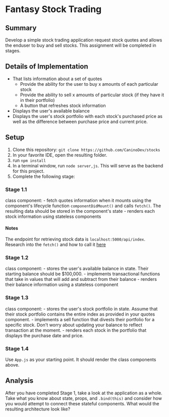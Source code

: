 # Fantasy Stock Trading

## Summary

Develop a simple stock trading application request stock quotes and allows the enduser to buy and sell stocks. This assignment will be completed in stages.

## Details of Implementation

- That lists information about a set of quotes
    - Provide the ability for the user to buy x amounts of each particular stock
    - Provide the ability to sell x amounts of particular stock (if they have it in their portfolio)
    - A button that refreshes stock information
- Displays the user's available balance
- Displays the user's stock portfolio with each stock's purchased price as well as the difference between purchase price and current price.

## Setup

1. Clone this repository: `git clone https://github.com/CaninoDev/stocks`
2. In your favorite IDE, open the resulting folder.
3. run `npm install`
3. In a terminal window, run `node server,js`. This will serve as the backend for this project.
4. Complete the following stage:

### Stage 1.1

class component: 
    - fetch quotes information when it mounts using the component's lifecycle function `componentDidMount()` and calls `fetch()`. The resulting data should be stored in the component's state
    - renders each stock information using stateless components

#### Notes
The endpoint for retrieving stock data is `localhost:5000/api/index`. Research into the `fetch()` and how to call it [here](https://developer.mozilla.org/en-US/docs/Web/API/Fetch_API)

### Stage 1.2

class component:
    - stores the user's available balance in state. Their starting balance should be $100,000.
    - implements transactional functions that take in values that will add and subtract from their balance
    - renders their balance information using a stateless component

### Stage 1.3

class component:
    - stores the user's stock portfolio in state. Assume that their stock portfolio contains the entire index as provided in your quotes component.
    - implements a sell function that divests their portfolio for a specific stock. Don't worry about updating your balance to reflect transaction at the moment.
    - renders each stock in the portfolio that displays the purchase date and price.

### Stage 1.4

Use `App.js` as your starting point. It should render the class components above.

## Analysis
After you have completed Stage 1, take a look at the application as a whole. Take what you know about state, props, and `.bind(this)` and consider how you would attempt to connect these stateful components. What would the resulting architecture look like? 
